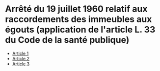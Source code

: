 # Arrêté du 19 juillet 1960 relatif aux raccordements des immeubles aux égouts (application de l'article L. 33 du Code de la santé publique)

- [Article 1](article-1.md)
- [Article 2](article-2.md)
- [Article 3](article-3.md)
